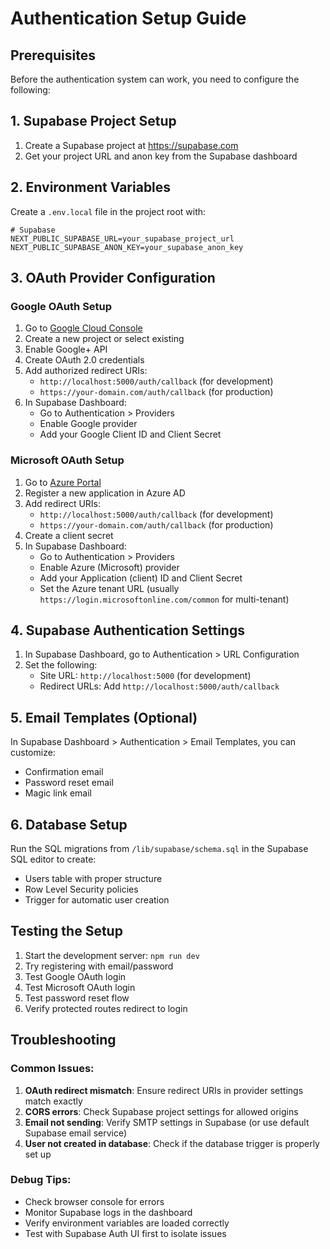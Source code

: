 # Authentication Setup Guide

## Prerequisites

Before the authentication system can work, you need to configure the following:

## 1. Supabase Project Setup

1. Create a Supabase project at https://supabase.com
2. Get your project URL and anon key from the Supabase dashboard

## 2. Environment Variables

Create a `.env.local` file in the project root with:

```env
# Supabase
NEXT_PUBLIC_SUPABASE_URL=your_supabase_project_url
NEXT_PUBLIC_SUPABASE_ANON_KEY=your_supabase_anon_key
```

## 3. OAuth Provider Configuration

### Google OAuth Setup

1. Go to [Google Cloud Console](https://console.cloud.google.com/)
2. Create a new project or select existing
3. Enable Google+ API
4. Create OAuth 2.0 credentials
5. Add authorized redirect URIs:
   - `http://localhost:5000/auth/callback` (for development)
   - `https://your-domain.com/auth/callback` (for production)
6. In Supabase Dashboard:
   - Go to Authentication > Providers
   - Enable Google provider
   - Add your Google Client ID and Client Secret

### Microsoft OAuth Setup

1. Go to [Azure Portal](https://portal.azure.com/)
2. Register a new application in Azure AD
3. Add redirect URIs:
   - `http://localhost:5000/auth/callback` (for development)
   - `https://your-domain.com/auth/callback` (for production)
4. Create a client secret
5. In Supabase Dashboard:
   - Go to Authentication > Providers
   - Enable Azure (Microsoft) provider
   - Add your Application (client) ID and Client Secret
   - Set the Azure tenant URL (usually `https://login.microsoftonline.com/common` for multi-tenant)

## 4. Supabase Authentication Settings

1. In Supabase Dashboard, go to Authentication > URL Configuration
2. Set the following:
   - Site URL: `http://localhost:5000` (for development)
   - Redirect URLs: Add `http://localhost:5000/auth/callback`

## 5. Email Templates (Optional)

In Supabase Dashboard > Authentication > Email Templates, you can customize:
- Confirmation email
- Password reset email
- Magic link email

## 6. Database Setup

Run the SQL migrations from `/lib/supabase/schema.sql` in the Supabase SQL editor to create:
- Users table with proper structure
- Row Level Security policies
- Trigger for automatic user creation

## Testing the Setup

1. Start the development server: `npm run dev`
2. Try registering with email/password
3. Test Google OAuth login
4. Test Microsoft OAuth login
5. Test password reset flow
6. Verify protected routes redirect to login

## Troubleshooting

### Common Issues:

1. **OAuth redirect mismatch**: Ensure redirect URIs in provider settings match exactly
2. **CORS errors**: Check Supabase project settings for allowed origins
3. **Email not sending**: Verify SMTP settings in Supabase (or use default Supabase email service)
4. **User not created in database**: Check if the database trigger is properly set up

### Debug Tips:

- Check browser console for errors
- Monitor Supabase logs in the dashboard
- Verify environment variables are loaded correctly
- Test with Supabase Auth UI first to isolate issues